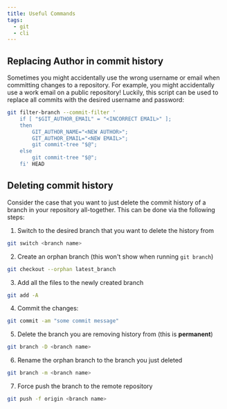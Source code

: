 ```yaml
---
title: Useful Commands
tags:
  - git
  - cli
---
```

## Replacing Author in commit history

Sometimes you might accidentally use the wrong username or email when committing changes to a repository. For example, you might accidentally use a work email on a public repository!
Luckily, this script can be used to replace all commits with the desired username and password:

```bash
git filter-branch --commit-filter '
	if [ "$GIT_AUTHOR_EMAIL" = "<INCORRECT EMAIL>" ];
	then
		GIT_AUTHOR_NAME="<NEW AUTHOR>";
		GIT_AUTHOR_EMAIL="<NEW EMAIL>";
		git commit-tree "$@";
	else
		git commit-tree "$@";
	fi' HEAD
```

## Deleting commit history
Consider the case that you want to just delete the commit history of a branch in your repository all-together. This can be done via the following steps:

1. Switch to the desired branch that you want to delete the history from
```bash
git switch <branch name>
```
2. Create an orphan branch (this won't show when running `git branch`)
```bash
git checkout --orphan latest_branch
```
3. Add all the files to the newly created branch
```bash
git add -A
```
4. Commit the changes:
```bash
git commit -am "some commit message"
```
5. Delete the branch you are removing history from (this is **permanent**)
```bash
git branch -D <branch name>
```
6. Rename the orphan branch to the branch you just deleted
```bash
git branch -m <branch name>
```
7. Force push the branch to the remote repository
```bash
git push -f origin <branch name>
```